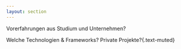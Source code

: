 ```yaml
---
layout: section
---
```


<EmojiTitle title="Wo steht ihr?" emoji="🤷‍♂️">
Vorerfahrungen aus Studium und Unternehmen?

Welche Technologien & Frameworks? Private Projekte?{.text-muted}
</EmojiTitle>

<PageNumber/>

<!--
**Curriculum**
- DSGWP042201: Grundlagen der Webprogrammierung (S. 33)
  - HTML, CSS, JS, PHP, JAVA
- DSBOOPI01: Objektorientierte Programmierung I: Grundlagen der objektorientierten Programmierung mit Java (S. 55)
  - OOP, JAVA
- DSPC042301: Programmierung mit C/C++ (S. 61)
  - C, C++
- DSOPII102101: Objektorientierte Programmierung II: Datenstrukturen und Java-Klassenbibliothek (S. 83)
  - String, Calendar, Stream, Datenstrukturen/Collections
- DSDD102301: Datenmodellierung und Datenbankprogrammierung (S. 89)
  - SQL, ER-Modell, Normalisierung
- DSADP042301: Algorithmen, Datenstrukturen und Programmiersprachen (S. 127)
  - XML/JSON, Datenstrukturen (Queue, Heap, Stack, Blockchain), Abstraktion, Polymorphie, Algorithmen, Map-Reduce
- DSBDSENG01: Fallstudie Software Engineering (S. 139)
- DSBTMAS01: Techniken und Methoden der agilen Softwareentwicklung (S. 153)
-->
